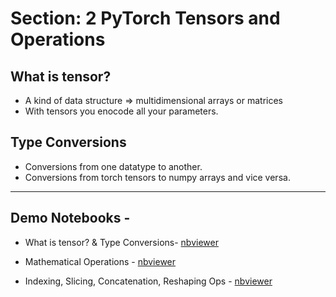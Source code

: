 # Section: 2 PyTorch Tensors and Operations

## What is tensor?

- A kind of data structure => multidimensional arrays or matrices 
- With tensors you enocode all your parameters.

## Type Conversions

- Conversions from one datatype to another.
- Conversions from torch tensors to numpy arrays and vice versa.


---

## Demo Notebooks - 

* What is tensor? & Type Conversions- [nbviewer](https://nbviewer.org/github/c17hawke/Pytorch-basics/blob/main/codebase/02.01%20What%20is%20tensor%20and%20Type%20Conversions.ipynb)

* Mathematical Operations - [nbviewer](https://nbviewer.org/github/c17hawke/Pytorch-basics/blob/main/codebase/02.02%20Mathematical%20Operations.ipynb)

* Indexing, Slicing, Concatenation, Reshaping Ops - [nbviewer](https://nbviewer.org/github/c17hawke/Pytorch-basics/blob/main/codebase/03.01%20Derivatives%2C%20Partial%20derivative%2C%20and%20Successive%20Differentiation.ipynb)